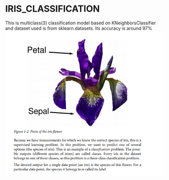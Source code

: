 # IRIS_CLASSIFICATION
This is multiclass(3) classification model based on KNeighborsClassifier and dataset used is from sklearn.datasets. Its accuracy is around 97%
![](petal.PNG)
